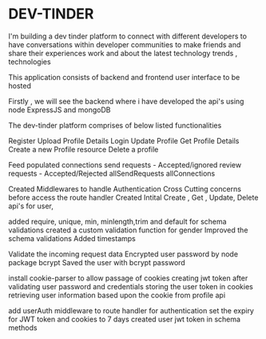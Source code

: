 # DEV-TINDER

I'm building a dev tinder platform to connect with different developers to have
conversations within developer communities to make friends and share their experiences work and about the latest technology trends , technologies

This application consists of backend and frontend user interface to be hosted

Firstly , we will see the backend where i have developed the api's using node ExpressJS and mongoDB

The dev-tinder platform comprises of below listed functionalities

<!--   INITIAL LOGIN   -->

Register
Upload Profile Details
Login 
Update Profile
Get Profile Details
Create a new Profile resource
Delete a profile

<!-- AFTER LOGIN APIS -->

Feed populated connections
send requests - Accepted/ignored
review requests - Accepted/Rejected
allSendRequests
allConnections

<!--  ADDED MIDDLEWARE AND CREATED ROUTES  -->

Created Middlewares to handle Authentication
Cross Cutting concerns before access the route handler
Created Intital Create , Get , Update, Delete api's for user,

<!-- Explored Schema Types options   -->

added require, unique, min, minlength,trim and default for schema validations
created a custom validation function for gender
Improved the schema validations
Added timestamps


<!-- Validate Data -->

Validate the incoming request data 
Encrypted user password by node package bcrypt
Saved the user with bcrypt password

<!-- Authentication using JWT token  -->

install cookie-parser to allow passage of cookies
creating jwt token after validating user password and credentials
storing the user token in cookies
retrieving user information based upon the cookie from profile api

<!--  User Authentication  -->

add userAuth middleware to route handler for authentication
set the expiry for JWT token and cookies to 7 days 
created user jwt token in schema methods